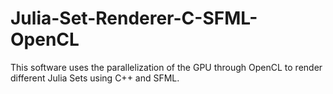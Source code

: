 # Julia-Set-Renderer-C-SFML-OpenCL
This software uses the parallelization of the GPU through OpenCL to render different Julia Sets using C++ and SFML.
